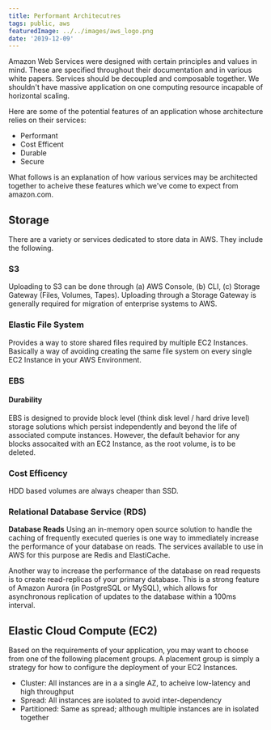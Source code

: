 ```yaml
---
title: Performant Architecutres
tags: public, aws
featuredImage: ../../images/aws_logo.png
date: '2019-12-09'
---
```


Amazon Web Services were designed with certain principles and values in mind. These are specified throughout their documentation and in various white papers. Services should be decoupled and composable together. We shouldn't have massive application on one computing resource incapable of horizontal scaling.

Here are some of the potential features of an application whose architecture relies on their services:

- Performant
- Cost Efficent
- Durable
- Secure

What follows is an explanation of how various services may be architected together to acheive these features which we've come to expect from amazon.com. 

## Storage

There are a variety or services dedicated to store data in AWS. They include the following.

### S3

Uploading to S3 can be done through (a) AWS Console, (b) CLI, (c) Storage Gateway (Files, Volumes, Tapes). Uploading through a Storage Gateway is generally required for migration of enterprise systems to AWS.

### Elastic File System
Provides a way to store shared files required by multiple EC2 Instances. Basically a way of avoiding creating the same file system on every single EC2 Instance in your AWS Environment.

### EBS
#### Durability
EBS is designed to provide block level (think disk level / hard drive level) storage solutions which persist independently and beyond the life of associated compute instances. However, the default behavior for any blocks assocaited with an EC2 Instance, as the root volume, is to be deleted.

### Cost Efficency
HDD based volumes are always cheaper than SSD.

### Relational Database Service (RDS)
**Database Reads**
Using an in-memory open source solution to handle the caching of frequently executed queries is one way to immediately increase the performance of your database on reads. The services available to use in AWS for this purpose are Redis and ElastiCache. 

Another way to increase the performance of the database on read requests is to create read-replicas of your primary database. This is a strong feature of Amazon Aurora (in PostgreSQL or MySQL), which allows for asynchronous replication of updates to the database within a 100ms interval. 

## Elastic Cloud Compute (EC2)
Based on the requirements of your application, you may want to choose from one of the following placement groups. A placement group is simply a strategy for how to configure the deployment of your EC2 Instances.

- Cluster: All instances are in a a single AZ, to acheive low-latency and high throughput
- Spread: All instances are isolated to avoid inter-dependency
- Partitioned: Same as spread; although multiple instances are in isolated together